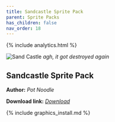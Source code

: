 ```yaml
---
title: Sandcastle Sprite Pack
parent: Sprite Packs
has_children: false
nav_order: 18
---
```


{% include analytics.html %}

![Sand Castle](https://i.imgur.com/ljkftWO.png)
*agh, it got destroyed again*

## Sandcastle Sprite Pack

**Author:** *Pot Noodle*

**Download link:** *[Download](https://drive.google.com/file/d/1yJi51_c-Ddp1jaety7rD1e1KnQvt4wi7/view?usp=sharing)*

{% include graphics_install.md %}
